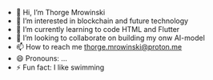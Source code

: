 - 👋 Hi, I’m Thorge Mrowinski
- 👀 I’m interested in blockchain and future technology
- 🌱 I’m currently learning to code HTML and Flutter
- 💞️ I’m looking to collaborate on building my onw AI-model 
- 📫 How to reach me thorge.mrowinski@proton.me
- 😄 Pronouns: ...
- ⚡ Fun fact: I like swimming

<!---
Mrowinski-Thorge/Mrowinski-Thorge is a ✨ special ✨ repository because its `README.md` (this file) appears on your GitHub profile.
You can click the Preview link to take a look at your changes.
--->

